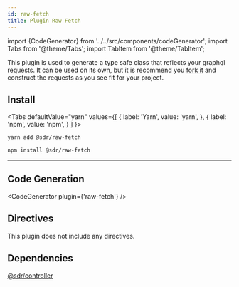 ```yaml
---
id: raw-fetch
title: Plugin Raw Fetch
---
```


import {CodeGenerator} from '../../src/components/codeGenerator';
import Tabs from '@theme/Tabs';
import TabItem from '@theme/TabItem';

This plugin is used to generate a type safe class that reflects your graphql requests. It can be used on its own, but it is recommend you [fork it](https://github.com/schema-first-rest/plugin-models/fork) and construct the requests as you see fit for your project.

## Install

<Tabs
defaultValue="yarn"
values={[
{ label: 'Yarn', value: 'yarn', },
{ label: 'npm', value: 'npm', }
]
}>
<TabItem value="yarn">

```bash
yarn add @sdr/raw-fetch
```

</TabItem>
<TabItem value="npm">

```bash
npm install @sdr/raw-fetch
```

</TabItem>
</Tabs>

---

## Code Generation

<CodeGenerator plugin={'raw-fetch'} />

## Directives

This plugin does not include any directives.

## Dependencies

[@sdr/controller](./controller.md)
